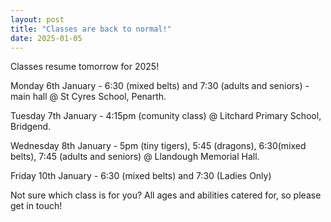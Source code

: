 ```yaml
---
layout: post
title: "Classes are back to normal!"
date: 2025-01-05
---
```


Classes resume tomorrow for 2025!

Monday 6th January - 6:30 (mixed belts) and 7:30 (adults and seniors) - main hall @ St Cyres School, Penarth.

Tuesday 7th January - 4:15pm (comunity class) @ Litchard Primary School, Bridgend.

Wednesday 8th January - 5pm (tiny tigers), 5:45 (dragons), 6:30(mixed belts), 7:45 (adults and seniors) @ Llandough Memorial Hall.

Friday 10th January - 6:30 (mixed belts) and 7:30 (Ladies Only)

Not sure which class is for you? All ages and abilities catered for, so please get in touch!
